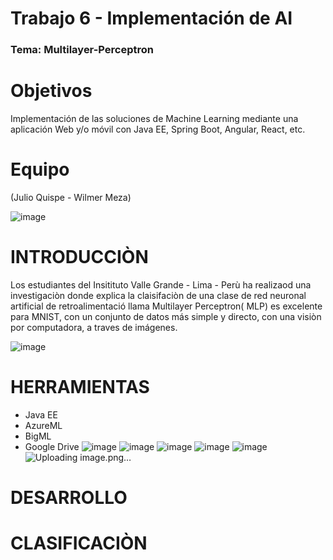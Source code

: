 
# Trabajo 6 - Implementación de AI
### Tema: Multilayer-Perceptron

# Objetivos
Implementación de las soluciones de Machine Learning mediante una aplicación Web y/o móvil con Java EE, Spring Boot, Angular, React, etc.

# Equipo
(Julio Quispe - Wilmer Meza)
 
 ![image](https://user-images.githubusercontent.com/55814963/122142942-009fb100-ce16-11eb-8ddf-4fd34236d2d7.png)


# INTRODUCCIÒN

Los estudiantes del Insitituto Valle Grande - Lima - Perù  ha realizaod una investigaciòn donde explica la claisifaciòn de una clase de red neuronal artificial de retroalimentació llama Multilayer Perceptron( MLP) es excelente para MNIST, con un conjunto de datos más simple y directo, con una visiòn por computadora, a traves de imágenes.

![image](https://user-images.githubusercontent.com/55814963/122142465-2aa4a380-ce15-11eb-8938-fb9cc04550ab.png)


# HERRAMIENTAS

- Java EE
- AzureML
- BigML
- Google Drive
![image](https://user-images.githubusercontent.com/55814963/122142722-a3a3fb00-ce15-11eb-9d2d-041e59360261.png)
![image](https://user-images.githubusercontent.com/55814963/122142605-71929900-ce15-11eb-8bec-542025eb51fa.png)
![image](https://user-images.githubusercontent.com/55814963/122142628-7a836a80-ce15-11eb-9c46-d33c4fcc24c5.png)
![image](https://user-images.githubusercontent.com/55814963/122142674-8f5ffe00-ce15-11eb-84f4-e7c73477204a.png)
![image](https://user-images.githubusercontent.com/55814963/122142691-97b83900-ce15-11eb-81c6-5e02067bc9df.png)
![Uploading image.png…]()






# DESARROLLO

# CLASIFICACIÒN

